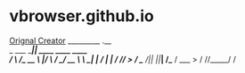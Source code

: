 # vbrowser.github.io
[Orignal Creator](https://replit.com/@frankJohnson7/)
_________        .__                       
\_   ___ \_______|__| ____    ____   ____  
/    \  \/\_  __ \  |/    \  / ___\_/ __ \ 
\     \____|  | \/  |   |  \/ /_/  >  ___/ 
 \______  /|__|  |__|___|  /\___  / \___  >
        \/               \//_____/      \/ 
